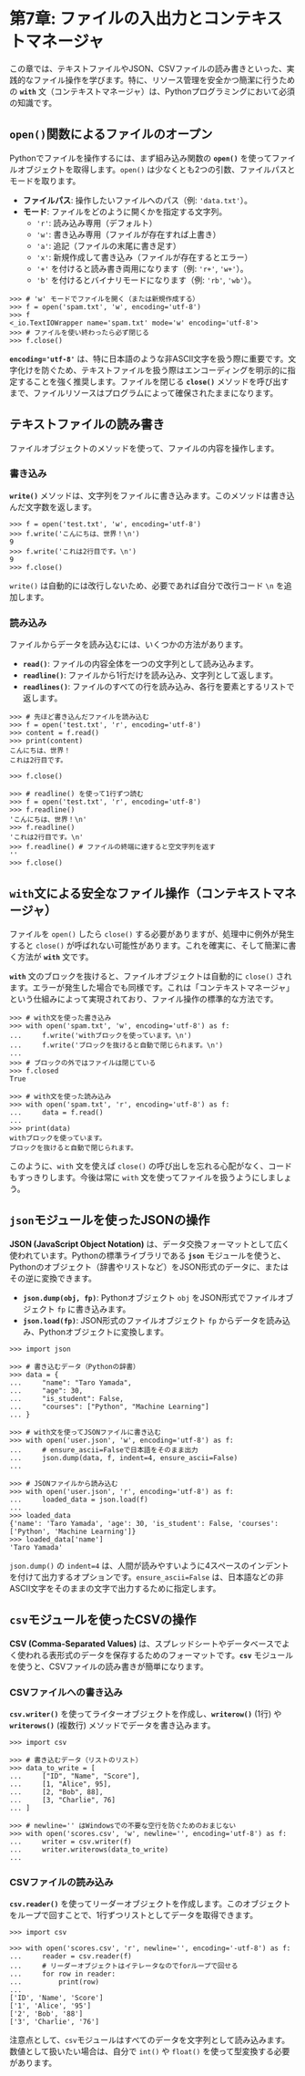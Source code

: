 # 第7章: ファイルの入出力とコンテキストマネージャ

この章では、テキストファイルやJSON、CSVファイルの読み書きといった、実践的なファイル操作を学びます。特に、リソース管理を安全かつ簡潔に行うための **`with`** 文（コンテキストマネージャ）は、Pythonプログラミングにおいて必須の知識です。

## `open()`関数によるファイルのオープン

Pythonでファイルを操作するには、まず組み込み関数の **`open()`** を使ってファイルオブジェクトを取得します。`open()` は少なくとも2つの引数、ファイルパスとモードを取ります。

  * **ファイルパス**: 操作したいファイルへのパス（例: `'data.txt'`）。
  * **モード**: ファイルをどのように開くかを指定する文字列。
      * `'r'`: 読み込み専用（デフォルト）
      * `'w'`: 書き込み専用（ファイルが存在すれば上書き）
      * `'a'`: 追記（ファイルの末尾に書き足す）
      * `'x'`: 新規作成して書き込み（ファイルが存在するとエラー）
      * `'+'` を付けると読み書き両用になります（例: `'r+'`, `'w+'`）。
      * `'b'` を付けるとバイナリモードになります（例: `'rb'`, `'wb'`）。

<!-- end list -->

```python-repl
>>> # 'w' モードでファイルを開く（または新規作成する）
>>> f = open('spam.txt', 'w', encoding='utf-8')
>>> f
<_io.TextIOWrapper name='spam.txt' mode='w' encoding='utf-8'>
>>> # ファイルを使い終わったら必ず閉じる
>>> f.close()
```

**`encoding='utf-8'`** は、特に日本語のような非ASCII文字を扱う際に重要です。文字化けを防ぐため、テキストファイルを扱う際はエンコーディングを明示的に指定することを強く推奨します。ファイルを閉じる **`close()`** メソッドを呼び出すまで、ファイルリソースはプログラムによって確保されたままになります。


## テキストファイルの読み書き

ファイルオブジェクトのメソッドを使って、ファイルの内容を操作します。

### 書き込み

**`write()`** メソッドは、文字列をファイルに書き込みます。このメソッドは書き込んだ文字数を返します。

```python-repl
>>> f = open('test.txt', 'w', encoding='utf-8')
>>> f.write('こんにちは、世界！\n')
9
>>> f.write('これは2行目です。\n')
9
>>> f.close()
```

`write()` は自動的には改行しないため、必要であれば自分で改行コード `\n` を追加します。

### 読み込み

ファイルからデータを読み込むには、いくつかの方法があります。

  * **`read()`**: ファイルの内容全体を一つの文字列として読み込みます。
  * **`readline()`**: ファイルから1行だけを読み込み、文字列として返します。
  * **`readlines()`**: ファイルのすべての行を読み込み、各行を要素とするリストで返します。

<!-- end list -->

```python-repl
>>> # 先ほど書き込んだファイルを読み込む
>>> f = open('test.txt', 'r', encoding='utf-8')
>>> content = f.read()
>>> print(content)
こんにちは、世界！
これは2行目です。

>>> f.close()

>>> # readline() を使って1行ずつ読む
>>> f = open('test.txt', 'r', encoding='utf-8')
>>> f.readline()
'こんにちは、世界！\n'
>>> f.readline()
'これは2行目です。\n'
>>> f.readline() # ファイルの終端に達すると空文字列を返す
''
>>> f.close()
```


## `with`文による安全なファイル操作（コンテキストマネージャ）

ファイルを `open()` したら `close()` する必要がありますが、処理中に例外が発生すると `close()` が呼ばれない可能性があります。これを確実に、そして簡潔に書く方法が **`with`** 文です。

**`with`** 文のブロックを抜けると、ファイルオブジェクトは自動的に `close()` されます。エラーが発生した場合でも同様です。これは「コンテキストマネージャ」という仕組みによって実現されており、ファイル操作の標準的な方法です。

```python-repl
>>> # with文を使った書き込み
>>> with open('spam.txt', 'w', encoding='utf-8') as f:
...     f.write('withブロックを使っています。\n')
...     f.write('ブロックを抜けると自動で閉じられます。\n')
... 
>>> # ブロックの外ではファイルは閉じている
>>> f.closed
True

>>> # with文を使った読み込み
>>> with open('spam.txt', 'r', encoding='utf-8') as f:
...     data = f.read()
... 
>>> print(data)
withブロックを使っています。
ブロックを抜けると自動で閉じられます。

```

このように、`with` 文を使えば `close()` の呼び出しを忘れる心配がなく、コードもすっきりします。今後は常に `with` 文を使ってファイルを扱うようにしましょう。


## `json`モジュールを使ったJSONの操作

**JSON (JavaScript Object Notation)** は、データ交換フォーマットとして広く使われています。Pythonの標準ライブラリである **`json`** モジュールを使うと、Pythonのオブジェクト（辞書やリストなど）をJSON形式のデータに、またはその逆に変換できます。

  * **`json.dump(obj, fp)`**: Pythonオブジェクト `obj` をJSON形式でファイルオブジェクト `fp` に書き込みます。
  * **`json.load(fp)`**: JSON形式のファイルオブジェクト `fp` からデータを読み込み、Pythonオブジェクトに変換します。

<!-- end list -->

```python-repl
>>> import json

>>> # 書き込むデータ（Pythonの辞書）
>>> data = {
...     "name": "Taro Yamada",
...     "age": 30,
...     "is_student": False,
...     "courses": ["Python", "Machine Learning"]
... }

>>> # with文を使ってJSONファイルに書き込む
>>> with open('user.json', 'w', encoding='utf-8') as f:
...     # ensure_ascii=Falseで日本語をそのまま出力
...     json.dump(data, f, indent=4, ensure_ascii=False)
... 

>>> # JSONファイルから読み込む
>>> with open('user.json', 'r', encoding='utf-8') as f:
...     loaded_data = json.load(f)
... 
>>> loaded_data
{'name': 'Taro Yamada', 'age': 30, 'is_student': False, 'courses': ['Python', 'Machine Learning']}
>>> loaded_data['name']
'Taro Yamada'
```

`json.dump()` の `indent=4` は、人間が読みやすいように4スペースのインデントを付けて出力するオプションです。`ensure_ascii=False` は、日本語などの非ASCII文字をそのままの文字で出力するために指定します。


## `csv`モジュールを使ったCSVの操作

**CSV (Comma-Separated Values)** は、スプレッドシートやデータベースでよく使われる表形式のデータを保存するためのフォーマットです。**`csv`** モジュールを使うと、CSVファイルの読み書きが簡単になります。

### CSVファイルへの書き込み

**`csv.writer()`** を使ってライターオブジェクトを作成し、**`writerow()`** (1行) や **`writerows()`** (複数行) メソッドでデータを書き込みます。

```python-repl
>>> import csv

>>> # 書き込むデータ（リストのリスト）
>>> data_to_write = [
...     ["ID", "Name", "Score"],
...     [1, "Alice", 95],
...     [2, "Bob", 88],
...     [3, "Charlie", 76]
... ]

>>> # newline='' はWindowsでの不要な空行を防ぐためのおまじない
>>> with open('scores.csv', 'w', newline='', encoding='utf-8') as f:
...     writer = csv.writer(f)
...     writer.writerows(data_to_write)
... 
```

### CSVファイルの読み込み

**`csv.reader()`** を使ってリーダーオブジェクトを作成します。このオブジェクトをループで回すことで、1行ずつリストとしてデータを取得できます。

```python-repl
>>> import csv

>>> with open('scores.csv', 'r', newline='', encoding='-utf-8') as f:
...     reader = csv.reader(f)
...     # リーダーオブジェクトはイテレータなのでforループで回せる
...     for row in reader:
...         print(row)
... 
['ID', 'Name', 'Score']
['1', 'Alice', '95']
['2', 'Bob', '88']
['3', 'Charlie', '76']
```

注意点として、`csv`モジュールはすべてのデータを文字列として読み込みます。数値として扱いたい場合は、自分で `int()` や `float()` を使って型変換する必要があります。